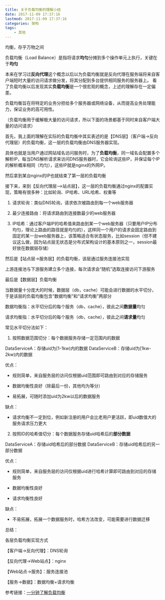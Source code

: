 ```yaml
---
title: 关于负载均衡的理解小结
date: 2017-11-09 17:37:16
lastmod: 2017-11-09 17:37:16
categories: 架构
tags: 
    - 其他
---
```


均衡，存乎万物之间

<!--more-->

负载均衡（Load Balance）是指将请求**均匀**分摊到多个操作单元上执行，关键在于**均匀**

本来在学习过**反向代理**这个概念以后以为负载均衡就是反向代理在服务端将来自客户端短时大量的访问请求做分发，将其分配到多台提供相同服务的服务器上。
看了负载均衡以后发现其实**负载均衡**是一个很宏观的概念，上述的理解存在一定偏差。

负载均衡旨在将特定的业务分担给多个服务器或网络设备，从而提高业务处理能力，保证业务的高可用性。

（负载均衡用于缓解极大量的访问请求，所以下面的场景都基于同时来自客户端大量的访问请求）

首先，我上面的理解在实际的负载均衡中其实表述的是【DNS层】（客户端->反向代理层）的负载均衡，这一层的负载均衡由DNS服务器实现。

具体也就是当用户通过网站域名访问服务时，为了**负载均衡**，同一域名会配置多个解析IP，每当DNS解析请求来访问DNS服务器时，它会轮询这些IP，并保证每个IP的解析概率相同（均匀），这些IP就是nginx的外网IP。

然后拿到某台nginx的IP也就结束了第一层的负载均衡

接下来，来到【反向代理层—>站点层】，这一层的负载均衡通过nginx的配置实现，策略有很多种：比如轮询、IP哈希、URL哈希、权重等

1. 请求轮询：类似DNS轮询，请求依次被路由到每一个web服务器

2. 最少连接路由：将请求路由到连接数最少的web服务器

3. IP哈希：通过客户端IP的哈希值来路由到某一个web服务器（只要用户IP分布均匀，理论上路由的路径就是均匀的），这样同一个用户的请求会固定路由到固定的某一台web服务器上，该策略适合有状态服务，比如session（但不建议这么做，因为站点层无状态是分布式架构设计的基本原则之一，session最好放在数据层存储）

然后是【站点层->服务层】的负载均衡，该层通过服务连接池实现

上游连接池与下游服务建立多个连接，每次请求会“随机”选取连接访问下游服务

最后是【数据层】负载均衡

当数据量十分庞大的时候，数据层（db，cache）可能会进行数据的水平切分，于是该层的负载均衡包含“数据均衡”和“请求均衡”两部分

数据均衡指：水平切分后的每个服务（db，cache），彼此之间**数据量**均匀

请求均衡指：水平切分后的每个服务（db，cache），彼此之间**请求量**均匀

常见水平切分法如下：

1. 按照数据范围切分：每个数据服务存储一定范围内的数据

DataServiceA：存储uid为[1-1kw)内的数据
DataServiceB：存储uid为[1kw-2kw)内的数据

优点：

- 规则简单，来自服务层的访问仅根据uid范围即可路由到对应的存储服务

- 数据均衡性良好（除最后一份，其他均为等分）

- 易拓展，可随时添加uid为2kw以后的数据服务

缺点：

- 请求均衡不一定到位，例如新注册的用户会比老用户更活跃，即uid数值大的服务请求压力更大

2. 按照ID的哈希值切分：每个数据服务存储uid哈希后的**部分数据**

DataServiceA：存储uid哈希后的部分数据
DataServiceB：存储uid哈希后的另一部分数据

优点：

- 规则简单，来自服务层的访问仅根据uid进行哈希计算即可路由到对应的存储服务

- 数据均衡性良好

- 请求均衡性良好

缺点：

- 不易拓展，拓展一个数据服务时，哈希方法改变，可能需要进行数据迁移

总结：

各层负载均衡实现方式

【客户端->反向代理】：DNS轮询

【反向代理->Web站点】：nginx

【Web站点->服务】：服务连接池

【服务->数据】：数据均衡+请求均衡

参考链接：<a href="http://developer.51cto.com/art/201609/517313.htm">一分钟了解负载均衡</a>
